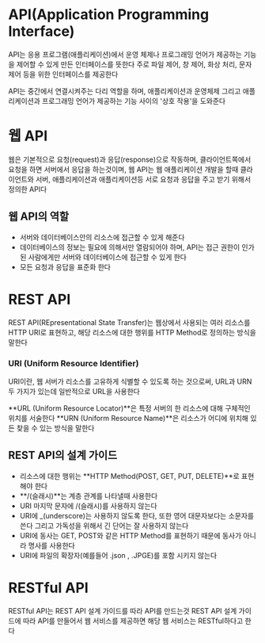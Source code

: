 # API(Application Programming Interface)

API는 응용 프로그램(애플리케이션)에서 운영 체제나 프로그래밍 언어가 제공하는 기능을 제어할 수 있게 만든 인터페이스를 뜻한다
주로 파일 제어, 창 제어, 화상 처리, 문자 제어 등을 위한 인터페이스를 제공한다

API는 중간에서 연결시켜주는 다리 역할을 하며,
애플리케이션과 운영체제 그리고 애플리케이션과 프로그래밍 언어가 제공하는 기능 사이의 '상호 작용'을 도와준다

# 웹 API

웹은 기본적으로 요청(request)과 응답(response)으로 작동하며,
클라이언트쪽에서 요청을 하면 서버에서 응답을 하는것이며,
웹 API는 웹 애플리케이션 개발을 할때 클라이언트와 서버, 애플리케이션과 애플리케이션등 서로 요청과 응답을 주고 받기 위해서 정의한 API다

## 웹 API의 역할

- 서버와 데이터베이스안의 리소스에 접근할 수 있게 해준다
- 데이터베이스의 정보는 필요에 의해서만 열람되어야 하며, API는 접근 권한이 인가된 사람에게만 서버와 데이터베이스에 접근할 수 있게 한다
- 모든 요청과 응답을 표준화 한다

# REST API

REST API(REpresentational State Transfer)는 웹상에서 사용되는 여러 리소스를 HTTP URI로 표현하고, 해당 리소스에 대한 행위를 HTTP Method로 정의하는 방식을 말한다

### URI (Uniform Resource Identifier)

URI이란, 웹 서버가 리소스를 고유하게 식별할 수 있도록 하는 것으로써, URL과 URN 두 가지가 있는데 일반적으로 URL을 사용한다

**URL (Uniform Resource Locator)**은 특정 서버의 한 리소스에 대해 구체적인 위치를 서술한다
**URN (Uniform Resource Name)**은 리소스가 어디에 위치해 있든 찾을 수 있는 방식을 말한다

## REST API의 설계 가이드

- 리소스에 대한 행위는 **HTTP Method(POST, GET, PUT, DELETE)**로 표현해야 한다
- **/(슬래시)**는 계층 관계를 나타낼때 사용한다
- URI 마지막 문자에 /(슬래시)를 사용하지 않는다
- URI에 \_(underscore)는 사용하지 않도록 한다, 또한 영어 대문자보다는 소문자를 쓴다
  그리고 가독성을 위해서 긴 단어는 잘 사용하지 않는다
- URI에 동사는 GET, POST와 같은 HTTP Method를 표현하기 때문에 동사가 아니라 명사를 사용한다
- URI에 파일의 확장자(예를들어 .json , .JPGE)를 포함 시키지 않는다

# RESTful API

RESTful API는 REST API 설계 가이드를 따라 API를 만드는것
REST API 설계 가이드에 따라 API를 만들어서 웹 서비스를 제공하면 해당 웹 서비스는 RESTful하다고 한다
